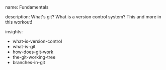 name: Fundamentals

description: What's git? What is a version control system? This and more in this workout!

insights:
  - what-is-version-control
  - what-is-git
  - how-does-git-work
  - the-git-working-tree
  - branches-in-git
 
